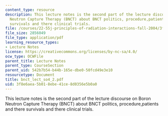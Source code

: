```yaml
---
content_type: resource
description: This lecture notes is the second part of the lecture discourse on Boron
  Neutron Capture Therapy (BNCT) about BNCT politics, procedure,patients and there
  survivals and there clinical trials.
file: /courses/22-55j-principles-of-radiation-interactions-fall-2004/3f8e6aea5b018ebe41ce8d0356e5b0a0_bnct_lect_so4_2.pdf
file_size: 2856049
file_type: application/pdf
learning_resource_types:
- Lecture Notes
license: https://creativecommons.org/licenses/by-nc-sa/4.0/
ocw_type: OCWFile
parent_title: Lecture Notes
parent_type: CourseSection
parent_uid: 542b7b54-b44b-165e-dbe0-50fcd49e3e10
resourcetype: Document
title: bnct_lect_so4_2.pdf
uid: 3f8e6aea-5b01-8ebe-41ce-8d0356e5b0a0
---
```

This lecture notes is the second part of the lecture discourse on Boron Neutron Capture Therapy (BNCT) about BNCT politics, procedure,patients and there survivals and there clinical trials.